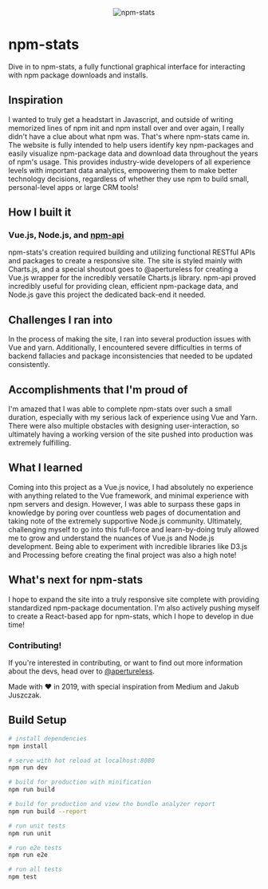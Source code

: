 <p align="center">
  <img src="https://i.imgur.com/Xv2xvly.png" alt="npm-stats" title="npm-stats.org" />
</p>

# npm-stats

Dive in to npm-stats, a fully functional graphical interface for interacting with npm package downloads and installs.

## Inspiration
I wanted to truly get a headstart in Javascript, and outside of writing memorized lines of npm init and npm install over and over again, I really didn't have a clue about what npm was. That's where npm-stats came in. The website is fully intended to help users identify key npm-packages and easily visualize npm-package data and download data throughout the years of npm's usage. This provides industry-wide developers of all experience levels with important data analytics, empowering them to make better technology decisions, regardless of whether they use npm to build small, personal-level apps or large CRM tools!

## How I built it
### Vue.js, Node.js, and [npm-api](https://www.npmjs.com/package/npm-api)
npm-stats's creation required building and utilizing functional RESTful APIs and packages to create a responsive site. The site is styled mainly with Charts.js, and a special shoutout goes to @apertureless for creating a Vue.js wrapper for the incredibly versatile Charts.js library. npm-api proved incredibly useful for providing clean, efficient npm-package data, and Node.js gave this project the dedicated back-end it needed.

## Challenges I ran into
In the process of making the site, I ran into several production issues with Vue and yarn. Additionally, I encountered severe difficulties in terms of backend fallacies and package inconsistencies that needed to be updated consistently.

## Accomplishments that I'm proud of
I'm amazed that I was able to complete npm-stats over such a small duration, especially with my serious lack of experience using Vue and Yarn. There were also multiple obstacles with designing user-interaction, so ultimately having a working version of the site pushed into production was extremely fulfilling.

## What I learned
Coming into this project as a Vue.js novice, I had absolutely no experience with anything related to the Vue framework, and minimal experience with npm servers and design. However, I was able to surpass these gaps in knowledge by poring over countless web pages of documentation and taking note of the extremely supportive Node.js community. Ultimately, challenging myself to go into this full-force and learn-by-doing truly allowed me to grow and understand the nuances of Vue.js and Node.js development. Being able to experiment with incredible libraries like D3.js and Processing before creating the final project was also a high note!

## What's next for npm-stats
I hope to expand the site into a truly responsive site complete with providing standardized npm-package documentation. I'm also actively pushing myself to create a React-based app for npm-stats, which I hope to develop in due time!

### Contributing!
If you're interested in contributing, or want to find out more information about the devs, head over to [@apertureless](https://github.com/apertureless).

Made with ♥ in 2019, with special inspiration from Medium and Jakub Juszczak.

## Build Setup

``` bash
# install dependencies
npm install

# serve with hot reload at localhost:8080
npm run dev

# build for production with minification
npm run build

# build for production and view the bundle analyzer report
npm run build --report

# run unit tests
npm run unit

# run e2e tests
npm run e2e

# run all tests
npm test
```

